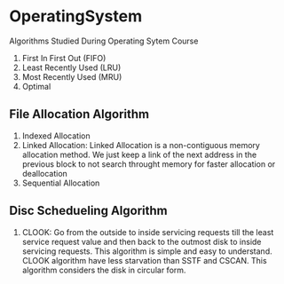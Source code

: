 # OperatingSystem
Algorithms Studied During Operating Sytem Course
1. First In First Out (FIFO)
2. Least Recently Used (LRU)
3. Most Recently Used (MRU)
4. Optimal

## File Allocation Algorithm
1. Indexed Allocation
2. Linked Allocation: Linked Allocation is a non-contiguous memory allocation method. We just keep a link of the next 
address in the previous block to not search throught memory for faster allocation or deallocation
3. Sequential Allocation

## Disc Schedueling Algorithm
1. CLOOK: Go from the outside to inside servicing requests till the least service request
value and then back to the outmost disk to inside servicing requests. This algorithm is simple and 
easy to understand. CLOOK algorithm have less starvation than SSTF and CSCAN.
This algorithm considers the disk in circular form.
